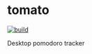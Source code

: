 # tomato

[![build](https://github.com/ivzhuravlev/tomato/actions/workflows/cmake-single-platform.yml/badge.svg)](https://github.com/ivzhuravlev/tomato/actions/workflows/cmake-single-platform.yml)

Desktop pomodoro tracker
